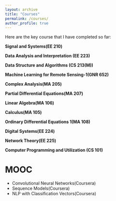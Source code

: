 ```yaml
---
layout: archive
title: "Courses"
permalink: /courses/
author_profile: true
---
```


Here are the key course that I have completed so far:

<b>Signal and Systems(EE 210)</b> <br> 

<b>Data Analysis and Interpretation (EE 223)</b> <br>

<b>Data Structure and Algorithms (CS 213(M))</b> <br>  

<b>Machine Learning for Remote Sensing-1(GNR 652)</b> <br> 

<b>Complex Analysis(MA 205)</b> <br> 

<b>Partial Differential Equations(MA 207)</b> <br> 

<b>Linear Algebra(MA 106)</b> <br>

<b>Calculus(MA 105)</b> <br>

<b>Ordinary Differential Equations 1(MA 108)</b> <br>

<b>Digital Systems(EE 224)</b> <br>

<b>Network Theory(EE 225)</b> <br> 

<b>Computer Programming and Utilization (CS 101)</b> <br>

# MOOC <br>
* Convolutional Neural Networks(Coursera)
* Sequence Models(Coursera)
* NLP with Classification Vectors(Coursera)
